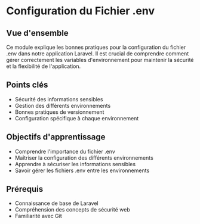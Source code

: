 # Configuration du Fichier .env

## Vue d'ensemble
Ce module explique les bonnes pratiques pour la configuration du fichier .env dans notre application Laravel. Il est crucial de comprendre comment gérer correctement les variables d'environnement pour maintenir la sécurité et la flexibilité de l'application.

## Points clés
- Sécurité des informations sensibles
- Gestion des différents environnements
- Bonnes pratiques de versionnement
- Configuration spécifique à chaque environnement

## Objectifs d'apprentissage
- Comprendre l'importance du fichier .env
- Maîtriser la configuration des différents environnements
- Apprendre à sécuriser les informations sensibles
- Savoir gérer les fichiers .env entre les environnements

## Prérequis
- Connaissance de base de Laravel
- Compréhension des concepts de sécurité web
- Familiarité avec Git
